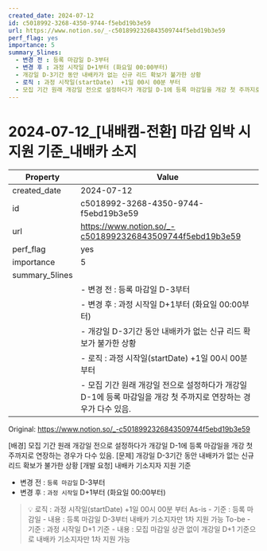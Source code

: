 ```yaml
---
created_date: 2024-07-12
id: c5018992-3268-4350-9744-f5ebd19b3e59
url: https://www.notion.so/_-c5018992326843509744f5ebd19b3e59
perf_flag: yes
importance: 5
summary_5lines:
  - 변경 전 : 등록 마감일 D-3부터
  - 변경 후 : 과정 시작일 D+1부터 (화요일 00:00부터)
  - 개강일 D-3기간 동안 내배카가 없는 신규 리드 확보가 불가한 상황
  - 로직 : 과정 시작일(startDate)  +1일 00시 00분 부터
  - 모집 기간 원래 개강일 전으로 설정하다가 개강일 D-1에 등록 마감일을 개강 첫 주까지로 연장하는 경우가 다수 있음.
---
```


# 2024-07-12_[내배캠-전환] 마감 임박 시 지원 기준_내배카 소지

| Property | Value |
| --- | --- |
| created_date | 2024-07-12 |
| id | c5018992-3268-4350-9744-f5ebd19b3e59 |
| url | https://www.notion.so/_-c5018992326843509744f5ebd19b3e59 |
| perf_flag | yes |
| importance | 5 |
| summary_5lines | |
|  | - 변경 전 : 등록 마감일 D-3부터 |
|  | - 변경 후 : 과정 시작일 D+1부터 (화요일 00:00부터) |
|  | - 개강일 D-3기간 동안 내배카가 없는 신규 리드 확보가 불가한 상황 |
|  | - 로직 : 과정 시작일(startDate)  +1일 00시 00분 부터 |
|  | - 모집 기간 원래 개강일 전으로 설정하다가 개강일 D-1에 등록 마감일을 개강 첫 주까지로 연장하는 경우가 다수 있음. |

Original: https://www.notion.so/_-c5018992326843509744f5ebd19b3e59

[배경]
모집 기간 원래 개강일 전으로 설정하다가 개강일 D-1에 등록 마감일을 개강 첫 주까지로 연장하는 경우가 다수 있음.
[문제]
개강일 D-3기간 동안 내배카가 없는 신규 리드 확보가 불가한 상황
[개발 요청]
내배카 기소지자 지원 기준
- 변경 전 : `등록 마감일` D-3부터
- 변경 후 : `과정 시작일` D+1부터 (화요일 00:00부터)
> 💡 로직 : 과정 시작일(startDate)  +1일 00시 00분 부터
    As-is
    - 기준 : 등록 마감일
    - 내용 : 등록 마감일 D-3부터 내배카 기소지자만 1차 지원 가능
    To-be
    - 기준 : 과정 시작일 D+1 기준
    - 내용 : 모집 마감일 상관 없이 개강일 D+1 기준으로 내배카 기소지자만 1차 지원 가능

